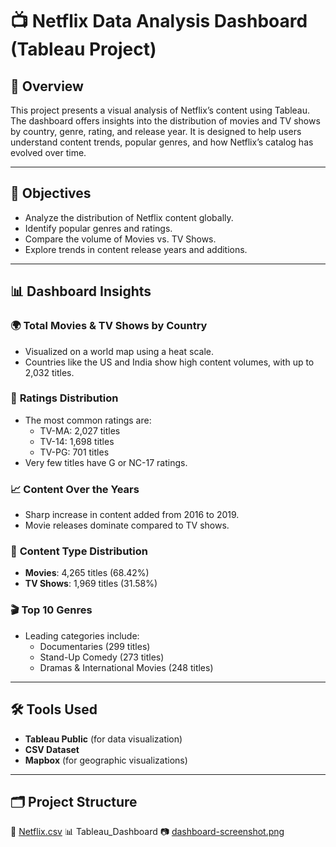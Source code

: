 # 📺 Netflix Data Analysis Dashboard (Tableau Project)

## 📝 Overview
This project presents a visual analysis of Netflix’s content using Tableau. The dashboard offers insights into the distribution of movies and TV shows by country, genre, rating, and release year. It is designed to help users understand content trends, popular genres, and how Netflix’s catalog has evolved over time.

---

## 🎯 Objectives
- Analyze the distribution of Netflix content globally.
- Identify popular genres and ratings.
- Compare the volume of Movies vs. TV Shows.
- Explore trends in content release years and additions.

---

## 📊 Dashboard Insights

### 🌍 **Total Movies & TV Shows by Country**
- Visualized on a world map using a heat scale.
- Countries like the US and India show high content volumes, with up to 2,032 titles.

### 🔢 **Ratings Distribution**
- The most common ratings are:
  - TV-MA: 2,027 titles
  - TV-14: 1,698 titles
  - TV-PG: 701 titles
- Very few titles have G or NC-17 ratings.

### 📈 **Content Over the Years**
- Sharp increase in content added from 2016 to 2019.
- Movie releases dominate compared to TV shows.

### 🍿 **Content Type Distribution**
- **Movies**: 4,265 titles (68.42%)
- **TV Shows**: 1,969 titles (31.58%)

### 🎬 **Top 10 Genres**
- Leading categories include:
  - Documentaries (299 titles)
  - Stand-Up Comedy (273 titles)
  - Dramas & International Movies (248 titles)

---

## 🛠️ Tools Used
- **Tableau Public** (for data visualization)
- **CSV Dataset** 
- **Mapbox** (for geographic visualizations)

---

## 🗂️ Project Structure
📄 [Netflix.csv](Netflix.csv)
📊 Tableau_Dashboard
📷 [dashboard-screenshot.png](dashboard-screenshot.PNG)
 




